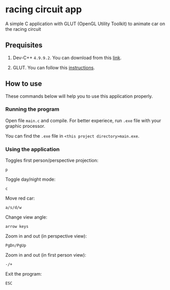 # racing circuit app

A simple C application with GLUT (OpenGL Utility Toolkit) to animate car on the racing circuit  

## Prequisites

1. Dev-C++ `4.9.9.2`. You can download from this [link](https://sourceforge.net/projects/dev-cpp/files/Binaries/Dev-C%2B%2B%204.9.9.2/).

2. GLUT. You can follow this [instructions](https://chortle.ccsu.edu/Bloodshed/howToGL.html).

## How to use

These commands below will help you to use this application properly.

### Running the program
Open file `main.c` and compile. For better experiece, run `.exe` file with your graphic processor.

You can find the `.exe` file in `<this project directory>main.exe`.

### Using the application

Toggles first person/perspective projection:

```console
p
```

Toggle day/night mode:

```console
c
```

Move red car:

```console
a/s/d/w
```

Change view angle:

```console
arrow keys
```

Zoom in and out (in perspective view):

```console
PgDn/PgUp 
```

Zoom in and out (in first person view):

```console
-/+ 
```

Exit the program:

```console
ESC 
```
